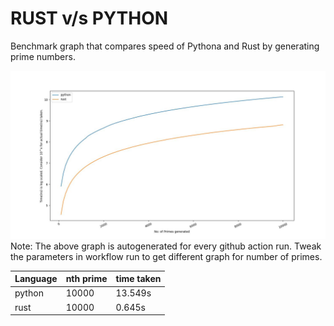 # RUST v/s PYTHON

Benchmark graph that compares speed of Pythona and Rust by generating prime numbers.

![Benchmark image](./output.jpg)
Note: The above graph is autogenerated for every github action run. Tweak the parameters in workflow run to get different graph for number of primes.

|Language|nth prime|time taken|
|---|---|---|
|python|10000|13.549s|
|rust|10000|0.645s|